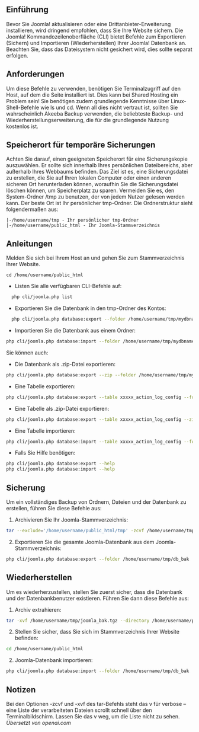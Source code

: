<!-- Filename: J4.x:CLI_Database_Exporter_Importer / Display title: CLI Datenbank Export Import -->

## Einführung

Bevor Sie Joomla! aktualisieren oder eine Drittanbieter-Erweiterung installieren, wird dringend empfohlen, dass Sie Ihre Website sichern. Die Joomla! Kommandozeilenoberfläche (CLI) bietet Befehle zum Exportieren (Sichern) und Importieren (Wiederherstellen) Ihrer Joomla! Datenbank an. Beachten Sie, dass das Dateisystem nicht gesichert wird, dies sollte separat erfolgen.

## Anforderungen

Um diese Befehle zu verwenden, benötigen Sie Terminalzugriff auf den Host, auf dem die Seite installiert ist. Dies kann bei Shared Hosting ein Problem sein! Sie benötigen zudem grundlegende Kenntnisse über Linux-Shell-Befehle wie ls und cd. Wenn all dies nicht vertraut ist, sollten Sie wahrscheinlich Akeeba Backup verwenden, die beliebteste Backup- und Wiederherstellungserweiterung, die für die grundlegende Nutzung kostenlos ist.

## Speicherort für temporäre Sicherungen

Achten Sie darauf, einen geeigneten Speicherort für eine Sicherungskopie auszuwählen. Er sollte sich innerhalb Ihres persönlichen Dateibereichs, aber außerhalb Ihres Webbaums befinden. Das Ziel ist es, eine Sicherungsdatei zu erstellen, die Sie auf Ihren lokalen Computer oder einen anderen sicheren Ort herunterladen können, woraufhin Sie die Sicherungsdatei löschen können, um Speicherplatz zu sparen. Vermeiden Sie es, den System-Ordner /tmp zu benutzen, der von jedem Nutzer gelesen werden kann. Der beste Ort ist Ihr persönlicher tmp-Ordner. Die Ordnerstruktur sieht folgendermaßen aus:
```
|-/home/username/tmp - Ihr persönlicher tmp-Ordner
|-/home/username/public_html - Ihr Joomla-Stammverzeichnis
```

## Anleitungen

Melden Sie sich bei Ihrem Host an und gehen Sie zum Stammverzeichnis Ihrer Website.
```
cd /home/username/public_html
```

- Listen Sie alle verfügbaren CLI-Befehle auf:
```sh
  php cli/joomla.php list
```
- Exportieren Sie die Datenbank in den tmp-Ordner des Kontos:
```sh
  php cli/joomla.php database:export --folder /home/username/tmp/mydbname
```
- Importieren Sie die Datenbank aus einem Ordner:
```sh
php cli/joomla.php database:import --folder /home/username/tmp/mydbname
```

Sie können auch:

- Die Datenbank als .zip-Datei exportieren:
```sh
php cli/joomla.php database:export --zip --folder /home/username/tmp/mydbname
```
- Eine Tabelle exportieren:
```sh
php cli/joomla.php database:export --table xxxxx_action_log_config --folder /home/username/tmp/mydbname
```
- Eine Tabelle als .zip-Datei exportieren:
```sh
php cli/joomla.php database:export --table xxxxx_action_log_config --zip --folder /home/username/tmp/mydbname
```
- Eine Tabelle importieren:
```sh
php cli/joomla.php database:import --table xxxxx_action_log_config --folder /home/username/tmp/mydbname
```
- Falls Sie Hilfe benötigen:
```sh
php cli/joomla.php database:export --help
php cli/joomla.php database:import --help
```

## Sicherung

Um ein vollständiges Backup von Ordnern, Dateien und der Datenbank zu erstellen, führen Sie diese Befehle aus:

1. Archivieren Sie Ihr Joomla-Stammverzeichnis:
```sh
tar --exclude='/home/username/public_html/tmp' -zcvf /home/username/tmp/joomla_bak.tgz /home/username/public_html > /home/username/tmp/joomla_bak.log
```
2. Exportieren Sie die gesamte Joomla-Datenbank aus dem Joomla-Stammverzeichnis:
```sh
php cli/joomla.php database:export --folder /home/username/tmp/db_bak
```

## Wiederherstellen

Um es wiederherzustellen, stellen Sie zuerst sicher, dass die Datenbank und der Datenbankbenutzer existieren. Führen Sie dann diese Befehle aus:

1. Archiv extrahieren:
```sh
tar -xvf /home/username/tmp/joomla_bak.tgz --directory /home/username/public_html
```
2. Stellen Sie sicher, dass Sie sich im Stammverzeichnis Ihrer Website befinden:
```sh
cd /home/username/public_html
```
2. Joomla-Datenbank importieren:
```sh
php cli/joomla.php database:import --folder /home/username/tmp/db_bak
```

## Notizen

Bei den Optionen -zcvf und -xvf des tar-Befehls steht das v für verbose – eine Liste der verarbeiteten Dateien scrollt schnell über den Terminalbildschirm. Lassen Sie das v weg, um die Liste nicht zu sehen.
*Übersetzt von openai.com*


